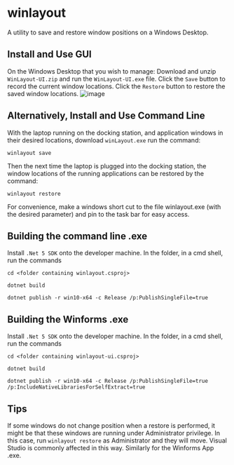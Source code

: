 # winlayout

A utility to save and restore window positions on a Windows Desktop.

## Install and Use GUI

On the Windows Desktop that you wish to manage:
Download and unzip `WinLayout-UI.zip` and run the `WinLayout-UI.exe` file. Click the `Save` button to record the current window locations. Click the `Restore` button to 
restore the saved window locations.
![image](https://user-images.githubusercontent.com/4557674/134147662-34f4cb39-f7ad-4a82-be5f-57b476b8d7cd.png)


## Alternatively, Install and Use Command Line

With the laptop running on the docking station, and application windows in their desired locations, download `winLayout.exe` run the command:

`winlayout save`

Then the next time the laptop is plugged into the docking station, the window locations of the running applications can be restored by the command:

`winlayout restore`

For convenience, make a windows short cut to the file winlayout.exe (with the desired parameter) and pin to the task bar for easy access.


## Building the command line .exe

Install `.Net 5 SDK` onto the developer machine.
In the folder, in a cmd shell, run the commands

`cd <folder containing winlayout.csproj>`

`dotnet build`

`dotnet publish -r win10-x64 -c Release /p:PublishSingleFile=true`


## Building the Winforms .exe

Install `.Net 5 SDK` onto the developer machine.
In the folder, in a cmd shell, run the commands

`cd <folder containing winlayout-ui.csproj>`

`dotnet build`

`dotnet publish -r win10-x64 -c Release /p:PublishSingleFile=true /p:IncludeNativeLibrariesForSelfExtract=true`

## Tips

If some windows do not change position when a restore is performed, it might be that these windows are running under Administrator privilege. In this case, run `winlayout restore` as Administrator and they will move. Visual Studio is commonly affected in this way. Similarly for the Winforms App .exe.

